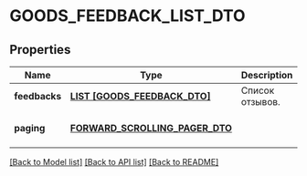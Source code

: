 # GOODS_FEEDBACK_LIST_DTO

## Properties
Name | Type | Description | Notes
------------ | ------------- | ------------- | -------------
**feedbacks** | [**LIST [GOODS_FEEDBACK_DTO]**](GoodsFeedbackDTO.md) | Список отзывов. | [default to null]
**paging** | [**FORWARD_SCROLLING_PAGER_DTO**](ForwardScrollingPagerDTO.md) |  | [optional] [default to null]

[[Back to Model list]](../README.md#documentation-for-models) [[Back to API list]](../README.md#documentation-for-api-endpoints) [[Back to README]](../README.md)


